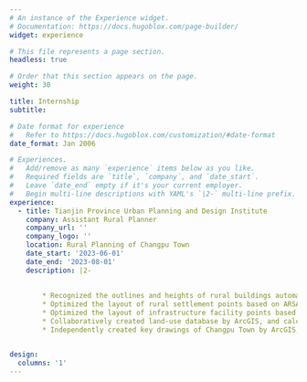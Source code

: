 ```yaml
---
# An instance of the Experience widget.
# Documentation: https://docs.hugoblox.com/page-builder/
widget: experience

# This file represents a page section.
headless: true

# Order that this section appears on the page.
weight: 30

title: Internship
subtitle:

# Date format for experience
#   Refer to https://docs.hugoblox.com/customization/#date-format
date_format: Jan 2006

# Experiences.
#   Add/remove as many `experience` items below as you like.
#   Required fields are `title`, `company`, and `date_start`.
#   Leave `date_end` empty if it's your current employer.
#   Begin multi-line descriptions with YAML's `|2-` multi-line prefix.
experience:
  - title: Tianjin Province Urban Planning and Design Institute
    company: Assistant Rural Planner
    company_url: ''
    company_logo: ''
    location: Rural Planning of Changpu Town
    date_start: '2023-06-01'
    date_end: '2023-08-01'
    description: |2-
        
        
        * Recognized the outlines and heights of rural buildings automatically utilizing Mapflow plugin in QGIS.
        * Optimized the layout of rural settlement points based on ARSA multi-agent model and spatial gravity model in NetLogo.
        * Optimized the layout of infrastructure facility points based on accessibility analysis utilizing UNA Toolbox (by City Form Lab) in ArcGIS. 
        * Collaboratively created land-use database by ArcGIS, and calculated various indicators such as agricultural, ecological, and construction spatial attributes.        
        * Independently created key drawings of Changpu Town by ArcGIS, including land-use plan, site plan, transportation route plan, infrastructure facilities plan, etc.


design:
  columns: '1'
---
```

